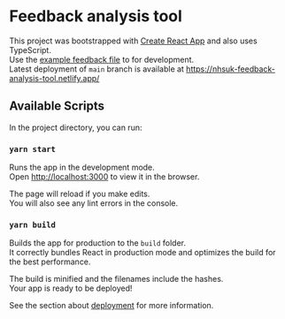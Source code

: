 # Feedback analysis tool

This project was bootstrapped with [Create React App](https://github.com/facebook/create-react-app) and also uses TypeScript.\
Use the [example feedback file](./feedback.xlsx) to for development.\
Latest deployment of `main` branch is available at https://nhsuk-feedback-analysis-tool.netlify.app/

## Available Scripts

In the project directory, you can run:

### `yarn start`

Runs the app in the development mode.\
Open [http://localhost:3000](http://localhost:3000) to view it in the browser.

The page will reload if you make edits.\
You will also see any lint errors in the console.

### `yarn build`

Builds the app for production to the `build` folder.\
It correctly bundles React in production mode and optimizes the build for the best performance.

The build is minified and the filenames include the hashes.\
Your app is ready to be deployed!

See the section about [deployment](https://facebook.github.io/create-react-app/docs/deployment) for more information.
